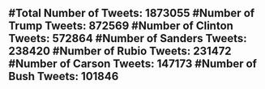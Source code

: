 #Total Number of Tweets: 1873055 
#Number of Trump Tweets: 872569
#Number of Clinton Tweets: 572864
#Number of Sanders Tweets: 238420
#Number of Rubio Tweets: 231472
#Number of Carson Tweets: 147173
#Number of Bush Tweets: 101846
---
